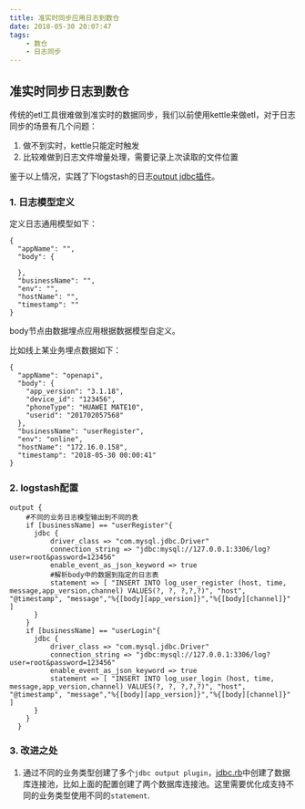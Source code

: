 ```yaml
---
title: 准实时同步应用日志到数仓
date: 2018-05-30 20:07:47
tags: 
	- 数仓
	- 日志同步
---
```


## 准实时同步日志到数仓

传统的etl工具很难做到准实时的数据同步，我们以前使用kettle来做etl，对于日志同步的场景有几个问题：

1. 做不到实时，kettle只能定时触发
2. 比较难做到日志文件增量处理，需要记录上次读取的文件位置

鉴于以上情况，实践了下logstash的日志[output jdbc插件](https://github.com/theangryangel/logstash-output-jdbc)。

### 1. 日志模型定义

定义日志通用模型如下：

	{
	  "appName": "",
	  "body": {
	   
	  },
	  "businessName": "",
	  "env": "",
	  "hostName": "",
	  "timestamp": ""
	}
	
body节点由数据埋点应用根据数据模型自定义。

比如线上某业务埋点数据如下：

	{
	  "appName": "openapi",
	  "body": {
	    "app_version": "3.1.18",
	    "device_id": "123456",
	    "phoneType": "HUAWEI MATE10",
	    "userid": "201702057568"
	  },
	  "businessName": "userRegister",
	  "env": "online",
	  "hostName": "172.16.0.158",
	  "timestamp": "2018-05-30 00:00:41"
	}


### 2. logstash配置

	output {
		#不同的业务日志模型输出到不同的表
	    if [businessName] == "userRegister"{
	      jdbc {
	          driver_class => "com.mysql.jdbc.Driver"
	          connection_string => "jdbc:mysql://127.0.0.1:3306/log?user=root&password=123456"
	          enable_event_as_json_keyword => true
	          #解析body中的数据到指定的日志表
	          statement => [ "INSERT INTO log_user_register (host, time, message,app_version,channel) VALUES(?, ?, ?,?,?)", "host", "@timestamp", "message","%{[body][app_version]}","%{[body][channel]}" ]
	      }
	    }
	    if [businessName] == "userLogin"{
	      jdbc {
	          driver_class => "com.mysql.jdbc.Driver"
	          connection_string => "jdbc:mysql://127.0.0.1:3306/log?user=root&password=123456"
	          enable_event_as_json_keyword => true
	          statement => [ "INSERT INTO log_user_login (host, time, message,app_version,channel) VALUES(?, ?, ?,?,?)", "host", "@timestamp", "message","%{[body][app_version]}","%{[body][channel]}" ]
	      }
	    }
	  }

### 3. 改进之处

1. 通过不同的业务类型创建了多个`jdbc output plugin`，[jdbc.rb](https://github.com/theangryangel/logstash-output-jdbc/blob/master/lib/logstash/outputs/jdbc.rb)中创建了数据库连接池，比如上面的配置创建了两个数据库连接池。这里需要优化成支持不同的业务类型使用不同的`statement`.
